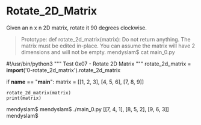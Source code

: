 <h1>Rotate_2D_Matrix</h1>
Given an n x n 2D matrix, rotate it 90 degrees clockwise.

>Prototype: def rotate_2d_matrix(matrix):
>Do not return anything. The matrix must be edited in-place.
>You can assume the matrix will have 2 dimensions and will not be empty.
mendyslam$ cat main_0.py

>>>
#!/usr/bin/python3
"""
Test 0x07 - Rotate 2D Matrix
"""
rotate_2d_matrix = __import__('0-rotate_2d_matrix').rotate_2d_matrix

if __name__ == "__main__":
    matrix = [[1, 2, 3],
              [4, 5, 6],
              [7, 8, 9]]

    rotate_2d_matrix(matrix)
    print(matrix)

mendyslam$
mendyslam$ ./main_0.py
[[7, 4, 1],
[8, 5, 2],
[9, 6, 3]]
mendyslam$
>>>
